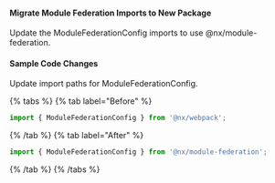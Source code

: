 #### Migrate Module Federation Imports to New Package

Update the ModuleFederationConfig imports to use @nx/module-federation.

#### Sample Code Changes

Update import paths for ModuleFederationConfig.

{% tabs %}
{% tab label="Before" %}

```js {% fileName="apps/shell/webpack.config.js" %}
import { ModuleFederationConfig } from '@nx/webpack';
```

{% /tab %}
{% tab label="After" %}

```js {% fileName="apps/shell/webpack.config.js" %}
import { ModuleFederationConfig } from '@nx/module-federation';
```

{% /tab %}
{% /tabs %}
